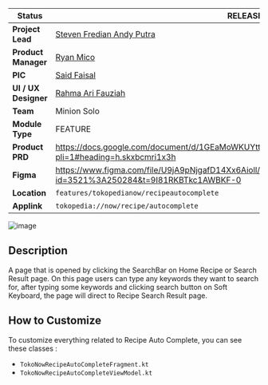 
<!--left header table-->
| **Status** | <!--start status:GREEN-->RELEASE<!--end status--> |
| --- | --- |
| **Project Lead** | [Steven Fredian Andy Putra](https://tokopedia.atlassian.net/wiki/people/557058:20782bf2-2a29-413c-b75c-ce30c92cad9e?ref=confluence) |
| **Product Manager** | [Ryan Mico](https://tokopedia.atlassian.net/wiki/people/5c6bedd8cff26405c30ad1b1?ref=confluence) |
| **PIC** | [Said Faisal](https://tokopedia.atlassian.net/wiki/people/5e25eee0ee264b0e745862c3?ref=confluence) |
| **UI / UX Designer** | [Rahma Ari Fauziah](https://tokopedia.atlassian.net/wiki/people/5af9180ed1d9445cd3a5f6d1?ref=confluence) |
| **Team** | Minion Solo |
| **Module Type** | <!--start status:YELLOW-->FEATURE<!--end status--> |
| **Product PRD** | <https://docs.google.com/document/d/1GEaMoWKUYtt27STrf54MoF_d8vTSVSLOYqDSpko6tos/edit?pli=1#heading=h.skxbcmri1x3h> |
| **Figma** | <https://www.figma.com/file/U9jA9pNjgafD14Xx6Aioll/%5BUX-NOW!--Recipe%5D?node-id=3521%3A250284&t=9I81RKBTkc1AWBKF-0> |
| **Location** | `features/tokopedianow/recipeautocomplete` |
| **Applink** | `tokopedia://now/recipe/autocomplete` |

<!--toc-->

![image](https://docs-android.tokopedia.net/images/docs/tokopedianow/recipe_auto_complete_page.png)

## **Description**

A page that is opened by clicking the SearchBar on Home Recipe or Search Result page. On this page users can type any keywords they want to search for, after typing some keywords and clicking search button on Soft Keyboard, the page will direct to Recipe Search Result page.

## **How to Customize**

To customize everything related to Recipe Auto Complete, you can see these classes :

- `TokoNowRecipeAutoCompleteFragment.kt`
- `TokoNowRecipeAutoCompleteViewModel.kt`
